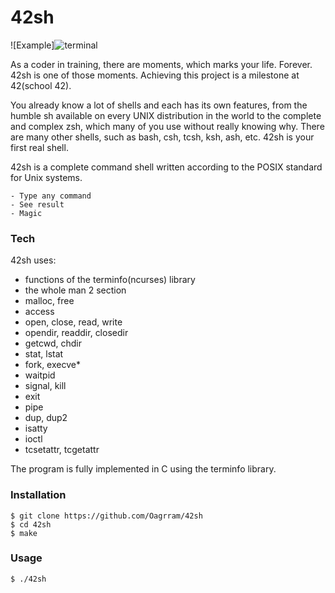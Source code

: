 # 42sh

![Example]![terminal](https://user-images.githubusercontent.com/41307842/199750705-2825994e-08cc-4100-b3f3-2df93fb07af0.png)


As a coder in training, there are moments, which marks your life. Forever. 42sh is one of those moments. Achieving this project is a milestone at 42(school 42).

You already know a lot of shells and each has its own features, from the humble sh available on every UNIX distribution in the world to the complete and complex zsh, which many of you use without really knowing why. There are many other shells, such as bash, csh, tcsh, ksh, ash, etc. 42sh is your first real shell.

42sh is a complete command shell written according to the POSIX standard for Unix systems.

    - Type any command
    - See result
    - Magic

### Tech

42sh uses:
* functions of the terminfo(ncurses) library
* the whole man 2 section
* malloc, free
* access
* open, close, read, write
* opendir, readdir, closedir
* getcwd, chdir
* stat, lstat
* fork, execve*
* waitpid
* signal, kill
* exit
* pipe
* dup, dup2
* isatty
* ioctl
* tcsetattr, tcgetattr

The program is fully implemented in C using the terminfo library.


### Installation

```
$ git clone https://github.com/Oagrram/42sh
$ cd 42sh
$ make
```

### Usage

```
$ ./42sh
```
